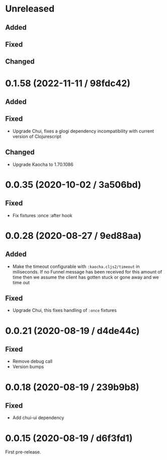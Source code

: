 # Unreleased

## Added

## Fixed

## Changed

# 0.1.58 (2022-11-11 / 98fdc42)

## Added

## Fixed

- Upgrade Chui, fixes a glogi dependency incompatibility with current version of Clojurescript

## Changed

- Upgrade Kaocha to 1.70.1086

# 0.0.35 (2020-10-02 / 3a506bd)

## Fixed

- Fix fixtures :once :after hook

# 0.0.28 (2020-08-27 / 9ed88aa)

## Added

- Make the timeout configurable with `:kaocha.cljs2/timeout` in miliseconds. If
  no Funnel message has been received for this amount of time then we assume the
  client has gotten stuck or gone away and we time out

## Fixed

- Upgrade Chui, this fixes handling of `:once` fixtures

# 0.0.21 (2020-08-19 / d4de44c)

## Fixed

- Remove debug call
- Version bumps

# 0.0.18 (2020-08-19 / 239b9b8)

## Fixed

- Add chui-ui dependency

# 0.0.15 (2020-08-19 / d6f3fd1)

First pre-release.